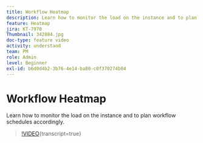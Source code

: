 ```yaml
---
title: Workflow Heatmap
description: Learn how to monitor the load on the instance and to plan workflow schedules accordingly.
feature: Heatmap
jira: KT-7970
Thumbnail: 342084.jpg
doc-type: feature video
activity: understand
team: PM
role: Admin
level: Beginner
exl-id: b6d0d4b2-3b76-4e14-ba80-c0f370274b04
---
```

# Workflow Heatmap

Learn how to monitor the load on the instance and to plan workflow schedules accordingly.

>[!VIDEO](https://video.tv.adobe.com/v/342084?quality=12&learn=on){transcript=true}
